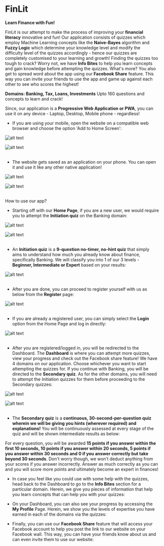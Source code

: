 # FinLit

**Learn Finance with Fun!**

FinLit is our attempt to make the process of improving your **financial literacy** innovative and fun! Our application consists of quizzes which employ Machine Learning concepts like the **Naive-Bayes** algorithm and **Fuzzy Logic** which determine your knowledge level and modify the difficulty level of the quizzes accordingly - hence our quizzes are completely customised to your learning and growth! Finding the quizzes too tough to crack? Worry not, we have **Info Bites** to help you learn concepts and gain knowledge before attempting the quizzes. What's more? You also get to spread word about the app using our **Facebook Share** feature. This way you can invite your friends to use the app and game up against each other to see who scores the highest! 

**Domains: Banking, Tax, Loans, Investments**
Upto 160 questions and concepts to learn and crack!

Since, our application is a **Progressive Web Application or PWA**, you can use it on any device - Laptop, Desktop, Mobile phone - regardless!

- If you are using your mobile, open the website on a compatible web browser and choose the option 'Add to Home Screen':

![alt text](https://github.com/shamilee05/FinLit/blob/master/assets/images/PWA_1.PNG) <br>

![alt text](https://github.com/shamilee05/FinLit/blob/master/assets/images/PWA_2.PNG) <br><br>


- The website gets saved as an application on your phone. You can open it and use it like any other native application!

![alt text](https://github.com/shamilee05/FinLit/blob/master/assets/images/PWA_3.jpg) <br>

![alt text](https://github.com/shamilee05/FinLit/blob/master/assets/images/PWA_4.PNG) <br><br>


How to use our app?
- Starting off with our **Home Page**, if you are a new user, we would require you to attempt the **Initiation quiz** on the Banking domain:

![alt text](https://github.com/shamilee05/FinLit/blob/master/assets/images/Home%20Page.png) <br>

![alt text](https://github.com/shamilee05/FinLit/blob/master/assets/images/Init%20Quiz.png) <br><br>


- An **Initiation quiz** is a **9-question no-timer, no-hint quiz** that simply aims to understand how much you already know about finance, specifically Banking. We will classify you into 1 of our 3 levels - **Beginner, Intermediate or Expert** based on your results:

![alt text](https://github.com/shamilee05/FinLit/blob/master/assets/images/Init%20Quiz_1.png) <br><br>


- After you are done, you can proceed to register yourself with us as below from the **Register** page:

![alt text](https://github.com/shamilee05/FinLit/blob/master/assets/images/Register.png) <br><br>


- If you are already a registered user, you can simply select the **Login** option from the Home Page and log in directly:

![alt text](https://github.com/shamilee05/FinLit/blob/master/assets/images/Login.png) <br><br>


- After you are registered/logged in, you will be redirected to the Dashboard. The **Dashboard** is where you can attempt more quizzes, view your progress and check out the Facebook share feature! We have 4 domains on our application. Choose whichever you want to start attempting the quizzes for. If you continue with Banking, you will be directed to the **Secondary quiz**. As for the other domains, you will need to attempt the Initiation quizzes for them before proceeding to the Secondary quizzes:

![alt text](https://github.com/shamilee05/FinLit/blob/master/assets/images/Dashboard_1.png) <br>

![alt text](https://github.com/shamilee05/FinLit/blob/master/assets/images/Dashboard_2.png) <br><br>

- The **Secondary quiz** is a **continuous, 30-second-per-question quiz wherein we will be giving you hints (wherever required) and explanations!** You will be continuously assessed at every stage of the quiz and will be shown intermediate results as below:

For every question, you will be awarded **15 points if you answer within the first 10 seconds, 10 points if you answer within 20 seconds, 5 points if you answer within 30 seconds and 0 if you answer correctly but take beyond 30 seconds**. Don't worry though, we won't deduct anything from your scores if you answer incorrectly. Answer as much correctly as you can and you will score more points and ultimately become an expert in finances!

-  In case you feel like you could use with some help with the quizzes, head back to the Dashboard to go to the **Info Bites** section for a particular domain. Herein, we give you pieces of information that help you learn concepts that can help you with your quizzes:

- On your Dashboard, you can also see your progress by accessing the **My Profile** Page. Herein, we show you the levels of expertise you have earned in each of the domains via the quizzes:

- Finally, you can use our **Facebook Share** feature that will access your Facebook account to help you post the link to our website on your Facebook wall. This way, you can have your friends know about us and can even invite them to use our website:
